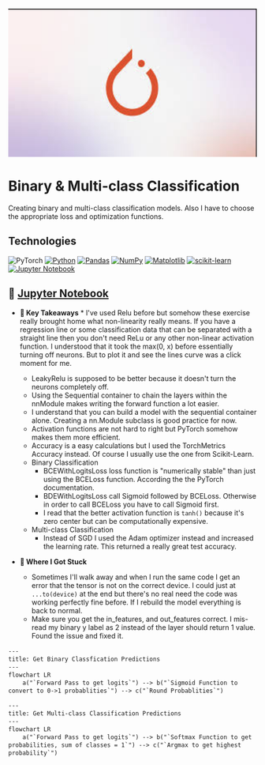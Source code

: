 <p align="center">
   <img src="https://github.com/AishaEvering/PyTorch_Exercises/blob/main/header_2.png" alt="Face Verfication" width="600" height="300">
</p>

# Binary & Multi-class Classification

Creating binary and multi-class classification models. Also I have to choose the appropriate loss and optimization functions.

## Technologies
![PyTorch](https://img.shields.io/badge/PyTorch-%23EE4C2C.svg?style=for-the-badge&logo=PyTorch&logoColor=white)
[![Python](https://img.shields.io/badge/python-3670A0?style=for-the-badge&logo=python&logoColor=ffdd54)](https://www.python.org/)
[![Pandas](https://img.shields.io/badge/pandas-%23150458.svg?style=for-the-badge&logo=pandas&logoColor=white)](https://pandas.pydata.org/)
[![NumPy](https://img.shields.io/badge/numpy-%23013243.svg?style=for-the-badge&logo=numpy&logoColor=white)](https://numpy.org/)
[![Matplotlib](https://img.shields.io/badge/Matplotlib-%23ffffff.svg?style=for-the-badge&logo=Matplotlib&logoColor=black)](https://matplotlib.org/)
[![scikit-learn](https://img.shields.io/badge/scikit--learn-%23F7931E.svg?style=for-the-badge&logo=scikit-learn&logoColor=white)](https://scikit-learn.org/stable/)
[![Jupyter Notebook](https://img.shields.io/badge/jupyter-%23FA0F00.svg?style=for-the-badge&logo=jupyter&logoColor=white)](https://jupyter.org/)

## 📙 [Jupyter Notebook](https://github.com/AishaEvering/PyTorch_Exercises/blob/main/02_pytorch_classification_exercises.ipynb)

* **🔑 Key Takeaways**
      * I've used Relu before but somehow these exercise really brought home what non-linearity really means.  If you have a regression line or some classification data that can be separated with a straight line then you don't need ReLu or any other non-linear activation function.  I understood that it took the max(0, x) before essentially turning off neurons.  But to plot it and see the lines curve was a click moment for me.
   * LeakyRelu is supposed to be better because it doesn't turn the neurons completely off.
   * Using the Sequential container to chain the layers within the nnModule makes writing the forward function a lot easier.
   * I understand that you can build a model with the sequential container alone.  Creating a nn.Module subclass is good practice for now.
   * Activation functions are not hard to right but PyTorch somehow makes them more efficient.
   * Accuracy is a easy calculations but I used the TorchMetrics Accuracy instead.  Of course I usually use the one from Scikit-Learn.
   * Binary Classification
      * BCEWithLogitsLoss loss function is "numerically stable" than just using the BCELoss function.  According the the PyTorch documentation.
      * BDEWithLogitsLoss call Sigmoid followed by BCELoss.  Otherwise in order to call BCELoss you have to call Sigmoid first.
      * I read that the better activation function is `tanh()`  because it's zero center but can be computationally expensive.  
    * Multi-class Classification
       * Instead of SGD I used the Adam optimizer instead and increased the learning rate.  This returned a really great test accuracy.

* **😤 Where I Got Stuck**

  * Sometimes I'll walk away and when I run the same code I get an error that the tensor is not on the correct device.  I could just at `...to(device)` at the end but there's no real need the code was working perfectly fine before.  If I rebuild the model everything is back to normal.
   * Make sure you get the in_features, and out_features correct.  I mis-read my binary y label as 2 instead of the layer should return 1 value.  Found the issue and fixed it.

```mermaid
---
title: Get Binary Classfication Predictions
---
flowchart LR
    a("`Forward Pass to get logits`") --> b("`Sigmoid Function to convert to 0->1 probablities`") --> c("`Round Probablities`")

```
```mermaid
---
title: Get Multi-class Classification Predictions
---
flowchart LR
    a("`Forward Pass to get logits`") --> b("`Softmax Function to get probabilities, sum of classes = 1`") --> c("`Argmax to get highest probability`")

```
